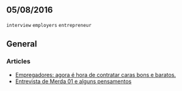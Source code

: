 05/08/2016
----------

`interview` `employers` `entrepreneur`

## General

### Articles

- [Empregadores: agora é hora de contratar caras bons e baratos.](https://medium.com/programador-sincero/empregadores-agora-%C3%A9-hora-de-contratar-caras-bons-e-baratos-5c36871b9d10)
- [Entrevista de Merda 01 e alguns pensamentos](https://medium.com/programador-sincero/entrevista-de-merda-01-e-alguns-pensamentos-250ef97071c6)
